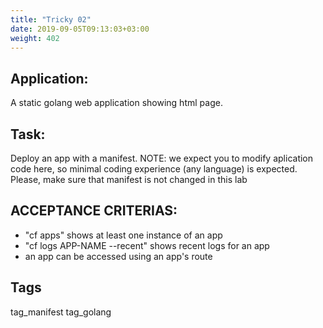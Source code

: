 ```yaml
---
title: "Tricky 02"
date: 2019-09-05T09:13:03+03:00
weight: 402
---
```


## Application:
A static golang web application showing html page.

## Task:
Deploy an app with a manifest.
NOTE: we expect you to modify aplication code here, so minimal 
coding experience (any language) is expected. Please, make sure
that manifest is not changed in this lab

## ACCEPTANCE CRITERIAS:
- "cf apps" shows at least one instance of an app
- "cf logs APP-NAME --recent" shows recent logs for an app
- an app can be accessed using an app's route

## Tags
tag_manifest tag_golang
